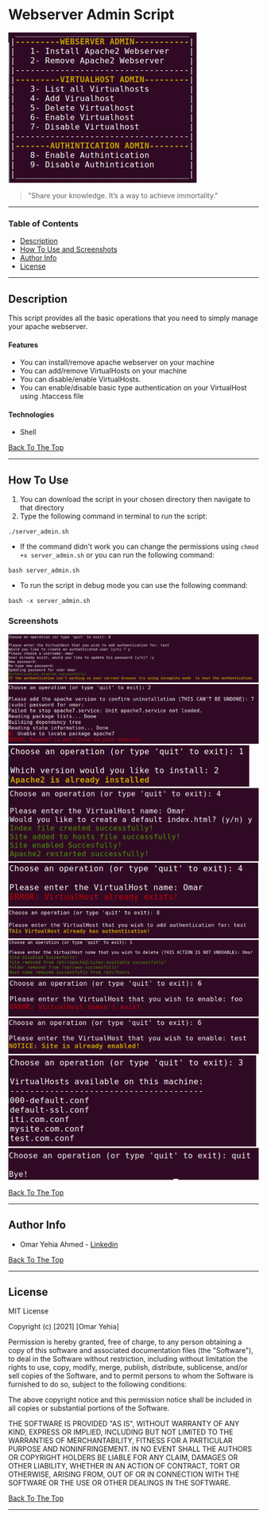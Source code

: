 # <b>Webserver Admin Script</b>

![Project Image](imgs/Menu.png)

> "Share your knowledge. It’s a way to achieve immortality."

---

### <b>Table of Contents</b>

- [Description](#Description)
- [How To Use and Screenshots](#how-to-use)
- [Author Info](#author-info)
- [License](#license)

---

## <b>Description</b>

This script provides all the basic operations that you need to simply manage your apache webserver.

#### <b>Features</b>
- You can install/remove apache webserver on your machine
- You can add/remove VirtualHosts on your machine
- You can disable/enable VirtualHosts.
- You can enable/disable basic type authentication on your VirtualHost using .htaccess file

#### <b>Technologies</b>

- Shell

[Back To The Top](#Webserver-Admin-Script)

---

## <b>How To Use</b>
1. You can download the script in your chosen directory then navigate to that directory
2. Type the following command in terminal to run the script:
```
./server_admin.sh
```
- If the command didn't work you can change the permissions using `chmod +x server_admin.sh` or you can run the following command:
```
bash server_admin.sh
```
- To run the script in debug mode you can use the following command:
```
bash -x server_admin.sh
```

### <b>Screenshots</b>
![](imgs/authenticationsucce.png)
![](imgs/a2notfound.png)
![](imgs/a2enstalled.png)
![](imgs/addhostsuccess.png)
![](imgs/addhostfail.png)
![](imgs/alreadyauth.png)
![](imgs/deletehosssucc.png)
![](imgs/enablehostfail.png)
![](imgs/enablehostnotice.png)
![](imgs/listvirtualhosts.png)
![](imgs/quit.png)

[Back To The Top](#Webserver-Admin-Script)

---

## <b>Author Info</b>

- Omar Yehia Ahmed - [Linkedin](https://www.linkedin.com/in/omar-yehia94/)


[Back To The Top](#Webserver-Admin-Script)

---

## <b>License</b>

MIT License

Copyright (c) [2021] [Omar Yehia]

Permission is hereby granted, free of charge, to any person obtaining a copy
of this software and associated documentation files (the "Software"), to deal
in the Software without restriction, including without limitation the rights
to use, copy, modify, merge, publish, distribute, sublicense, and/or sell
copies of the Software, and to permit persons to whom the Software is
furnished to do so, subject to the following conditions:

The above copyright notice and this permission notice shall be included in all
copies or substantial portions of the Software.

THE SOFTWARE IS PROVIDED "AS IS", WITHOUT WARRANTY OF ANY KIND, EXPRESS OR
IMPLIED, INCLUDING BUT NOT LIMITED TO THE WARRANTIES OF MERCHANTABILITY,
FITNESS FOR A PARTICULAR PURPOSE AND NONINFRINGEMENT. IN NO EVENT SHALL THE
AUTHORS OR COPYRIGHT HOLDERS BE LIABLE FOR ANY CLAIM, DAMAGES OR OTHER
LIABILITY, WHETHER IN AN ACTION OF CONTRACT, TORT OR OTHERWISE, ARISING FROM,
OUT OF OR IN CONNECTION WITH THE SOFTWARE OR THE USE OR OTHER DEALINGS IN THE
SOFTWARE.

[Back To The Top](#Webserver-Admin-Script)

---

